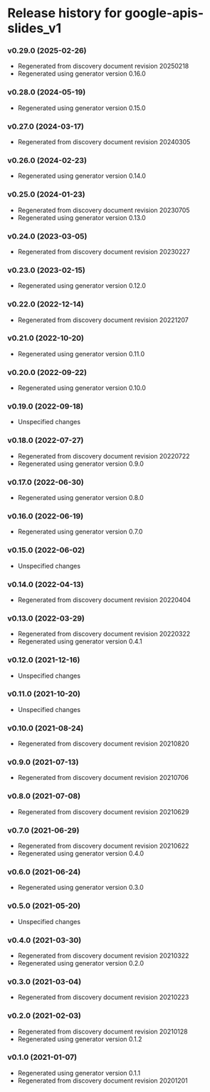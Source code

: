 # Release history for google-apis-slides_v1

### v0.29.0 (2025-02-26)

* Regenerated from discovery document revision 20250218
* Regenerated using generator version 0.16.0

### v0.28.0 (2024-05-19)

* Regenerated using generator version 0.15.0

### v0.27.0 (2024-03-17)

* Regenerated from discovery document revision 20240305

### v0.26.0 (2024-02-23)

* Regenerated using generator version 0.14.0

### v0.25.0 (2024-01-23)

* Regenerated from discovery document revision 20230705
* Regenerated using generator version 0.13.0

### v0.24.0 (2023-03-05)

* Regenerated from discovery document revision 20230227

### v0.23.0 (2023-02-15)

* Regenerated using generator version 0.12.0

### v0.22.0 (2022-12-14)

* Regenerated from discovery document revision 20221207

### v0.21.0 (2022-10-20)

* Regenerated using generator version 0.11.0

### v0.20.0 (2022-09-22)

* Regenerated using generator version 0.10.0

### v0.19.0 (2022-09-18)

* Unspecified changes

### v0.18.0 (2022-07-27)

* Regenerated from discovery document revision 20220722
* Regenerated using generator version 0.9.0

### v0.17.0 (2022-06-30)

* Regenerated using generator version 0.8.0

### v0.16.0 (2022-06-19)

* Regenerated using generator version 0.7.0

### v0.15.0 (2022-06-02)

* Unspecified changes

### v0.14.0 (2022-04-13)

* Regenerated from discovery document revision 20220404

### v0.13.0 (2022-03-29)

* Regenerated from discovery document revision 20220322
* Regenerated using generator version 0.4.1

### v0.12.0 (2021-12-16)

* Unspecified changes

### v0.11.0 (2021-10-20)

* Unspecified changes

### v0.10.0 (2021-08-24)

* Regenerated from discovery document revision 20210820

### v0.9.0 (2021-07-13)

* Regenerated from discovery document revision 20210706

### v0.8.0 (2021-07-08)

* Regenerated from discovery document revision 20210629

### v0.7.0 (2021-06-29)

* Regenerated from discovery document revision 20210622
* Regenerated using generator version 0.4.0

### v0.6.0 (2021-06-24)

* Regenerated using generator version 0.3.0

### v0.5.0 (2021-05-20)

* Unspecified changes

### v0.4.0 (2021-03-30)

* Regenerated from discovery document revision 20210322
* Regenerated using generator version 0.2.0

### v0.3.0 (2021-03-04)

* Regenerated from discovery document revision 20210223

### v0.2.0 (2021-02-03)

* Regenerated from discovery document revision 20210128
* Regenerated using generator version 0.1.2

### v0.1.0 (2021-01-07)

* Regenerated using generator version 0.1.1
* Regenerated from discovery document revision 20201201

